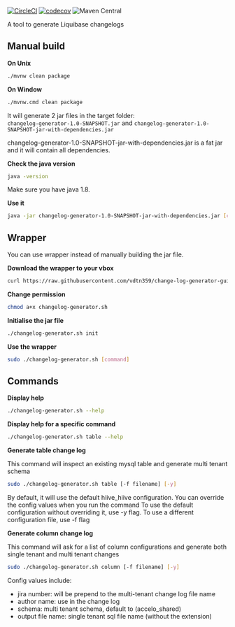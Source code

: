 [![CircleCI](https://circleci.com/gh/vdtn359/change-log-generator-gui.svg?style=svg)](https://circleci.com/gh/vdtn359/change-log-generator-gui)
[![codecov](https://codecov.io/gh/vdtn359/change-log-generator-gui/branch/master/graph/badge.svg)](https://codecov.io/gh/vdtn359/change-log-generator-gui)
![Maven Central](https://img.shields.io/maven-central/v/org.apache.maven/apache-maven.svg)


A tool to generate Liquibase changelogs

## Manual build

**On Unix**
```bash
./mvnw clean package
```
**On Window**
```bash
./mvnw.cmd clean package
```

It will generate 2 jar files in the target folder: <br/>
`changelog-generator-1.0-SNAPSHOT.jar` and `changelog-generator-1.0-SNAPSHOT-jar-with-dependencies.jar`

changelog-generator-1.0-SNAPSHOT-jar-with-dependencies.jar is a fat jar and it will contain all dependencies.

**Check the java version**

```bash
java -version
```
Make sure you have java 1.8. 

**Use it**

```bash
java -jar changelog-generator-1.0-SNAPSHOT-jar-with-dependencies.jar [command]
```

## Wrapper 
You can use wrapper instead of manually building the jar file.

**Download the wrapper to your vbox**

```bash
curl https://raw.githubusercontent.com/vdtn359/change-log-generator-gui/master/changelog-generator.sh -O
```

**Change permission**

```bash
chmod a+x changelog-generator.sh
```

**Initialise the jar file**

```bash
./changelog-generator.sh init
```

**Use the wrapper**

```bash
sudo ./changelog-generator.sh [command]
```

## Commands

**Display help**

```bash
./changelog-generator.sh --help
```

**Display help for a specific command**

```bash
./changelog-generator.sh table --help
```

**Generate table change log**

This command will inspect an existing mysql table and generate multi tenant schema

```bash
sudo ./changelog-generator.sh table [-f filename] [-y]
```

By default, it will use the default hiive_hiive configuration. You can override the config values when you run the command
To use the default configuration without overriding it, use -y flag. To use a different configuration file, use -f flag

**Generate column change log**

This command will ask for a list of column configurations and generate both single tenant and multi tenant changes

```bash
sudo ./changelog-generator.sh column [-f filename] [-y]
```

Config values include:
* jira number: will be prepend to the multi-tenant change log file name
* author name: use in the change log
* schema: multi tenant schema, default to (accelo_shared)
* output file name: single tenant sql file name (without the extension)

